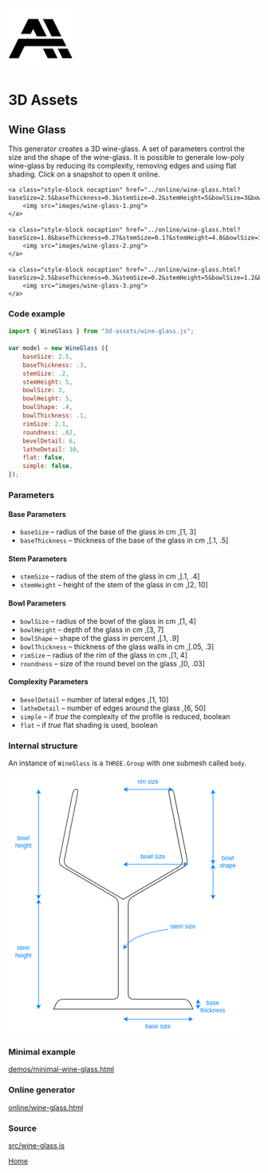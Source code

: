 <img class="logo" src="../assets/logo/logo.png">


# 3D Assets


## Wine Glass

This generator creates a 3D wine-glass. A set
of parameters control the size and the shape of the wine-glass.
It is possible to generale low-poly wine-glass by reducing its
complexity, removing edges and using flat shading. Click
on a snapshot to open it online.

<p class="gallery">

	<a class="style-block nocaption" href="../online/wine-glass.html?baseSize=2.5&baseThickness=0.3&stemSize=0.2&stemHeight=5&bowlSize=3&bowlHeight=5&bowlShape=0.4&bowlThickness=0.1&rimSize=2.1&roundness=0.02&bevelDetail=6&latheDetail=30&flat=false&simple=false">
		<img src="images/wine-glass-1.png">
	</a>

	<a class="style-block nocaption" href="../online/wine-glass.html?baseSize=1.8&baseThickness=0.27&stemSize=0.17&stemHeight=4.8&bowlSize=1.5&bowlHeight=6&bowlShape=0.43&bowlThickness=0.1&rimSize=1.3&roundness=0.013&bevelDetail=6&latheDetail=30&flat=false&simple=false">
		<img src="images/wine-glass-2.png">
	</a>

	<a class="style-block nocaption" href="../online/wine-glass.html?baseSize=2.5&baseThickness=0.3&stemSize=0.2&stemHeight=5&bowlSize=1.2&bowlHeight=3&bowlShape=0.4&bowlThickness=0.12&rimSize=3&roundness=0.007&bevelDetail=6&latheDetail=30&flat=false&simple=false">
		<img src="images/wine-glass-3.png">
	</a>

</p>


### Code example

```js
import { WineGlass } from "3d-assets/wine-glass.js";

var model = new WineGlass ({
	baseSize: 2.5,
	baseThickness: .3,
	stemSize: .2,
	stemHeight: 5,
	bowlSize: 3,
	bowlHeight: 5,
	bowlShape: .4,
	bowlThickness: .1,
	rimSize: 2.1,
	roundness: .02,
	bevelDetail: 6,
	latheDetail: 30,
	flat: false,
	simple: false,
});
```

### Parameters

#### Base Parameters

* `baseSize` &ndash; radius of the base of the glass in cm ,[1, 3]
* `baseThickness` &ndash; thickness of the base of the glass in cm ,[.1, .5]

#### Stem Parameters

* `stemSize` &ndash; radius of the stem of the glass in cm ,[.1, .4]
* `stemHeight` &ndash; height of the stem of the glass in cm ,[2, 10]

#### Bowl Parameters

* `bowlSize` &ndash; radius of the bowl of the glass in cm ,[1, 4]
* `bowlHeight` &ndash; depth of the glass in cm ,[3, 7]
* `bowlShape` &ndash; shape of the glass in percent ,[.1, .9]
* `bowlThickness` &ndash; thickness of the glass walls in cm ,[.05, .3]
* `rimSize` &ndash; radius of the rim of the glass in cm ,[1, 4]
* `roundness` &ndash; size of the round bevel on the glass ,[0, .03]

#### Complexity Parameters

* `bevelDetail` &ndash; number of lateral edges ,[1, 10]
* `latheDetail` &ndash; number of edges around the glass ,[6, 50]
* `simple` &ndash; if *true* the complexity of the profile is reduced, boolean
* `flat` &ndash; if *true* flat shading is used, boolean
	
### Internal structure

An instance of `WineGlass` is a `THREE.Group` with one submesh called `body`.

<img src="images/wine-glass-scheme.png">


### Minimal example

[demos/minimal-wine-glass.html](../demos/minimal-wine-glass.html)


### Online generator

[online/wine-glass.html](../online/wine-glass.html)


### Source

[src/wine-glass.js](https://github.com/boytchev/assets/blob/main/src/wine-glass.js)

		
<div class="footnote">
	<a href="../">Home</a>
</div>
